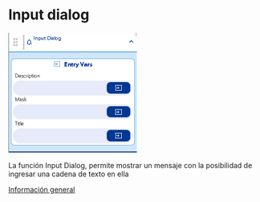 # Input dialog

![](../../../../.gitbook/assets/image%20%28479%29.png)

La función Input Dialog, permite mostrar un mensaje con la posibilidad de ingresar una cadena de texto en ella

[Información general](https://docs.apphive.io/reference/funciones/informacion-general-de-las-funciones)

